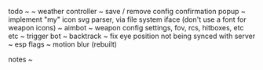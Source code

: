 
todo ~
	 ~ weather controller
	 ~ save / remove config confirmation popup
	 ~ implement "my" icon svg parser, via file system iface (don't use a font for weapon icons)
	 ~ aimbot
		~ weapon config settings, fov, rcs, hitboxes, etc etc
	 ~ trigger bot
	 ~ backtrack
	 ~ fix eye position not being synced with server
	 ~ esp flags
	 ~ motion blur (rebuilt)

notes ~